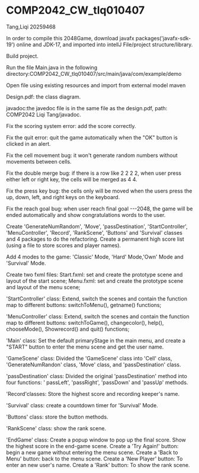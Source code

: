 # COMP2042_CW_tlq010407
Tang,Liqi 20259468

In order to compile this 2048Game, download javafx packages('javafx-sdk-19') online and JDK-17, and imported into intellJ File/project structure/library.

Build project.

Run the file Main.java in the following directory:COMP2042_CW_tlq010407/src/main/java/com/example/demo

Open file using existing resources and import from external model maven

Design.pdf: the class diagram.

javadoc:the javedoc file is in the same file as the design.pdf, path: COMP2042 Liqi Tang/javadoc.

Fix the scoring system error: add the score correctly. 

Fix the quit error: quit the game automatically when the "OK" button is clicked in an alert. 

Fix the cell movement bug: it won't generate random numbers without movements between cells.

Fix the double merge bug: if there is a row like 2 2 2 2, when user press either left or right key, the cells will be merged as 4 4.

Fix the press key bug: the cells only will be moved when the users press the up, down, left, and right keys on the keyboard.

Fix the reach goal bug: when user reach final goal ---2048, the game will be ended automatically and show congratulations words to the user.

Create 'GenerateNumRandom', 'Move', 'passDestination', 'StartController', 'MenuController', 'Record', 'RankScene', 'Buttons' and 'Survival' classes and 4 packages to do the refactoring. 
Create a permanent high score list (using a file to store scores and player names). 

Add 4 modes to the game: 'Classic' Mode, 'Hard' Mode,'Own' Mode and 'Survival' Mode.

Create two fxml files:
Start.fxml: set and create the prototype scene and layout of the start scene; 
Menu.fxml: set and create the prototype scene and layout of the menu scene;

'StartController' class: 
Extend, switch the scenes and contain the function map to different buttons: switchToMenu(), getname() functions;

'MenuController' class: 
Extend, switch the scenes and contain the function map to different buttons: 
switchToGame(), changecolor(), help(), chooseMode(), Showrecord() and quit() functions;

'Main' class: 
Set the default primaryStage in the main menu, and create a "START" button to enter the menu scene and get the user name.

'GameScene' class: 
Divided the 'GameScene' class into 'Cell' class, 'GenerateNumRandon' class, 'Move' class, and 'passDestination' class.

'passDestination' class: 
Divided the original 'passDestination' method into four functions: ' passLeft', 'passRight', 'passDown' and 'passUp' methods.

'Record'classes: Store the highest score and recording keeper's name.

'Survival' class: create a countdown timer for 'Survival' Mode.

'Buttons' class: store the button methods.

'RankScene' class: show the rank scene.

'EndGame' class: 
Create a popup window to pop up the final score. Show the highest score in the end-game scene. 
Create a 'Try Again!' button: begin a new game without entering the menu scene. 
Create a 'Back to Menu' button: back to the menu scene.
Create a 'New Player' button: To enter an new user's name.
Create a 'Rank' button: To show the rank scene.

